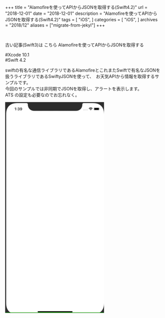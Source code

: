 +++
title = "Alamofireを使ってAPIからJSONを取得する(Swift4.2)"
url = "2018-12-01"
date = "2018-12-01"
description = "Alamofireを使ってAPIからJSONを取得する(Swift4.2)"
tags = [
  "iOS",
]
categories = [
    "iOS",
]
archives = "2018/12"
aliases = ["migrate-from-jekyl"]
+++

<br>

古い記事(Swift3)は こちら Alamofireを使ってAPIからJSONを取得する

#Xcode 10.1  
#Swift 4.2  

swiftの有名な通信ライブラリであるAlamofireとこれまたSwiftで有名なJSONを扱うライブラリであるSwiftyJSONを使って、　お天気APIから情報を取得するサンプルです。  
今回のサンプルでは非同期でJSONを取得し、アラートを表示します。  
ATS の設定も必要なのでお忘れなく。  

![alt](1.gif)

<script src="https://gist.github.com/O-Junpei/06cdf4d745608b624a9a79bb7770c10e.js"></script>

